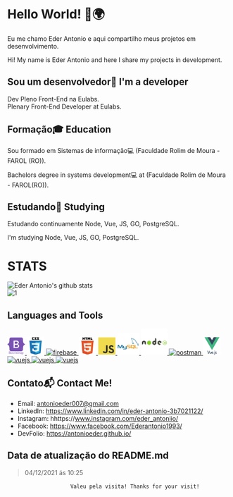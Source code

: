 
# Hello World! 👋🌍
Eu me chamo Eder Antonio e aqui compartilho meus projetos em desenvolvimento.                   

Hi! My name is Eder Antonio and here I share my projects in development.


## Sou um desenvolvedor🔮 I'm a developer
Dev Pleno Front-End na Eulabs. <br>
Plenary Front-End Developer at Eulabs.

## Formação🎓 Education
Sou formado em Sistemas de informação💻 (Faculdade Rolim de Moura - FAROL (RO)).

Bachelors degree in systems development💻 at (Faculdade Rolim de Moura - FAROL(RO)).

## Estudando📘 Studying
Estudando continuamente Node, Vue, JS, GO, PostgreSQL.

 I'm studying Node, Vue, JS, GO, PostgreSQL.
 
# STATS

![Eder Antonio's github stats](https://github-readme-stats.vercel.app/api?username=antonioEDER&show_icons=true&theme=radical)
</br>
![1](https://github-readme-stats.vercel.app/api/top-langs/?username=antonioEDER&theme=radical)

## Languages and Tools
<p align="left">
  <a href="https://getbootstrap.com" target="_blank">
    <img
      src="https://raw.githubusercontent.com/devicons/devicon/master/icons/bootstrap/bootstrap-plain-wordmark.svg"
      alt="bootstrap"
      width="40"
      height="40"
    />
  </a>
  <a href="https://www.w3schools.com/css/" target="_blank">
    <img
      src="https://raw.githubusercontent.com/devicons/devicon/master/icons/css3/css3-original-wordmark.svg"
      alt="css3"
      width="40"
      height="40"
    />
  </a>
  <a href="https://firebase.google.com/" target="_blank">
    <img
      src="https://www.vectorlogo.zone/logos/firebase/firebase-icon.svg"
      alt="firebase"
      width="40"
      height="40"
    />
  </a>
  <a href="https://www.w3.org/html/" target="_blank">
    <img
      src="https://raw.githubusercontent.com/devicons/devicon/master/icons/html5/html5-original-wordmark.svg"
      alt="html5"
      width="40"
      height="40"
    />
  </a>
  <a
    href="https://developer.mozilla.org/en-US/docs/Web/JavaScript"
    target="_blank"
  >
    <img
      src="https://raw.githubusercontent.com/devicons/devicon/master/icons/javascript/javascript-original.svg"
      alt="javascript"
      width="40"
      height="40"
    />
  </a>
  <a href="https://www.mysql.com/" target="_blank">
    <img
      src="https://raw.githubusercontent.com/devicons/devicon/master/icons/mysql/mysql-original-wordmark.svg"
      alt="mysql"
      width="50"
      height="50"
    />
  </a>
  <a href="https://nodejs.org" target="_blank">
    <img
      src="https://raw.githubusercontent.com/devicons/devicon/master/icons/nodejs/nodejs-original-wordmark.svg"
      alt="nodejs"
      width="60"
      height="60"
    />
  </a>
  <a href="https://postman.com" target="_blank">
    <img
      src="https://www.vectorlogo.zone/logos/getpostman/getpostman-icon.svg"
      alt="postman"
      width="40"
      height="40"
    />
  </a>

  <a href="https://vuejs.org/" target="_blank">
    <img
      src="https://raw.githubusercontent.com/devicons/devicon/master/icons/vuejs/vuejs-original-wordmark.svg"
      alt="vuejs"
      width="40"
      height="40"
    />
  </a>

  <a href="https://www.postgresql.org/" target="_blank">
    <img
      src="https://encrypted-tbn0.gstatic.com/images?q=tbn:ANd9GcRZ3S20AjbYUNP2r6rs7w4giTgcdFJBofkmOw&usqp=CAU"
      alt="vuejs"
      width="40"
    />
  </a>

  <a href="https://cordova.apache.org/" target="_blank">
    <img
      src="https://encrypted-tbn0.gstatic.com/images?q=tbn:ANd9GcTi4eJk7A4hWwFqiURMDy58RCY2TRVKhr5rAA&usqp=CAU"
      alt="vuejs"
      width="40"
    />
  </a>

  <a href="https://go.dev/" target="_blank">
    <img
      src="https://encrypted-tbn0.gstatic.com/images?q=tbn:ANd9GcTrmDKt0Qi65ILAvNv9Pw6mOzOrH33w3Biz5g&usqp=CAU"
      alt="vuejs"
      width="40"
      height="40"
    />
  </a>

</p>

## Contato📬 Contact Me!
- Email: antonioeder007@gmail.com<br>
- LinkedIn: https://www.linkedin.com/in/eder-antonio-3b7021122/<br>
- Instagram: hhttps://www.instagram.com/eder_antoniio/<br>
- Facebook: https://www.facebook.com/Ederantonio1993/<br>
- DevFolio: https://antonioeder.github.io/<br>

## Data de atualização do README.md
> 04/12/2021 ás 10:25

                        Valeu pela visita! Thanks for your visit!
